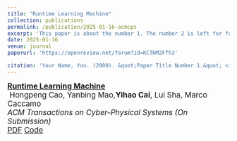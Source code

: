 ```yaml
---
title: "Runtime Learning Machine"
collection: publications
permalink: /publication/2025-01-16-acmcps
excerpt: 'This paper is about the number 1. The number 2 is left for future work.'
date: 2025-01-16
venue: journal
paperurl: 'https://openreview.net/forum?id=KCTHM2Ffh3'

citation: 'Your Name, You. (2009). &quot;Paper Title Number 1.&quot; <i>Journal 1</i>. 1(1).'
---
```


<div id="li2024efficient" class="col-sm-9" style="font-size:17px;">
  <div class="title">
    <a href="https://openreview.net/forum?id=KCTHM2Ffh3">
      <papertitle>
        <b>Runtime Learning Machine</b>
      </papertitle>
    </a>
  </div> 
  <div class="author"> 
    &nbsp;Hongpeng Cao,&nbsp;Yanbing Mao,<b>Yihao Cai</b>,&nbsp;Lui Sha,&nbsp;Marco Caccamo
  </div> 
  <div class="periodical"> 
    <em>ACM Transactions on Cyber-Physical Systems (On Submission)</em>
  </div> 
  <div class="links"> 
    <a href="/files/Publications/ACM_CPS_2025.pdf" class="btn btn-sm z-depth-0" role="button" target="_blank" rel="noopener noreferrer">PDF</a>
    <a href="https://github.com/Charlescai123/Runtime-Learning-Machine" class="btn btn-sm z-depth-0" role="button" target="_blank" rel="noopener noreferrer">Code</a>
    </div> 
</div>
